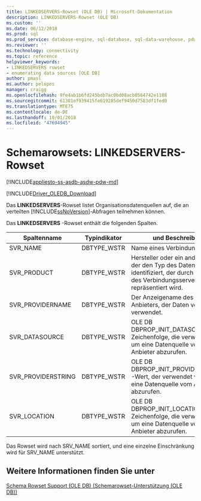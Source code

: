 ```yaml
---
title: LINKEDSERVERS-Rowset (OLE DB) | Microsoft-Dokumentation
description: LINKEDSERVERS-Rowset (OLE DB)
ms.custom: ''
ms.date: 06/12/2018
ms.prod: sql
ms.prod_service: database-engine, sql-database, sql-data-warehouse, pdw
ms.reviewer: ''
ms.technology: connectivity
ms.topic: reference
helpviewer_keywords:
- LINKEDSERVERS rowset
- enumerating data sources [OLE DB]
author: pmasl
ms.author: pelopes
manager: craigg
ms.openlocfilehash: 9fe4ab1b6fd245bdb7ac0bd08acb0564742e1188
ms.sourcegitcommit: 61381ef939415fe019285def9450d7583df1fed0
ms.translationtype: MTE75
ms.contentlocale: de-DE
ms.lasthandoff: 10/01/2018
ms.locfileid: "47694945"
---
```

# <a name="schema-rowsets---linkedservers-rowset"></a>Schemarowsets: LINKEDSERVERS-Rowset
[!INCLUDE[appliesto-ss-asdb-asdw-pdw-md](../../../includes/appliesto-ss-asdb-asdw-pdw-md.md)]

[!INCLUDE[Driver_OLEDB_Download](../../../includes/driver_oledb_download.md)]

  Das **LINKEDSERVERS**-Rowset listet Organisationsdatenquellen auf, die an verteilten [!INCLUDE[ssNoVersion](../../../includes/ssnoversion-md.md)]-Abfragen teilnehmen können.  
  
 Das **LINKEDSERVERS** -Rowset enthält die folgenden Spalten.  
  
|Spaltenname|Typindikator|und Beschreibung|  
|-----------------|--------------------|-----------------|  
|SVR_NAME|DBTYPE_WSTR|Name eines Verbindungsservers|  
|SVR_PRODUCT|DBTYPE_WSTR|Hersteller oder ein anderer Name, der den Typ des Datenspeichers identifiziert, der durch den Namen des Verbindungsservers repräsentiert wird.|  
|SVR_PROVIDERNAME|DBTYPE_WSTR|Der Anzeigename des OLE DB-Anbieters, der Daten vom Server verwendet.|  
|SVR_DATASOURCE|DBTYPE_WSTR|OLE DB DBPROP_INIT_DATASOURCE-Zeichenfolge, die verwendet wird, um eine Datenquelle vom Anbieter abzurufen.|  
|SVR_PROVIDERSTRING|DBTYPE_WSTR|OLE DB DBPROP_INIT_PROVIDERSTRING-Wert, der verwendet wird, um eine Datenquelle vom Anbieter abzurufen.|  
|SVR_LOCATION|DBTYPE_WSTR|OLE DB DBPROP_INIT_LOCATION-Zeichenfolge, die verwendet wird, um eine Datenquelle vom Anbieter abzurufen.|  
  
 Das Rowset wird nach SRV_NAME sortiert, und eine einzelne Einschränkung wird für SRV_NAME unterstützt.  
  
## <a name="see-also"></a>Weitere Informationen finden Sie unter  
 [Schema Rowset Support &#40;OLE DB&#41; (Schemarowset-Unterstützung &#40;OLE DB&#41;)](../../oledb/ole-db/schema-rowset-support-ole-db.md)  
  
  
